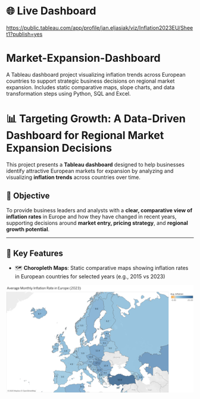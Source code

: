 # 🌐 Live Dashboard
https://public.tableau.com/app/profile/jan.eljasiak/viz/Inflation2023EU/Sheet1?publish=yes

# Market-Expansion-Dashboard
A Tableau dashboard project visualizing inflation trends across European countries to support strategic business decisions on regional market expansion. Includes static comparative maps, slope charts, and data transformation steps using Python, SQL and Excel.

# 📊 Targeting Growth: A Data-Driven Dashboard for Regional Market Expansion Decisions

This project presents a **Tableau dashboard** designed to help businesses identify attractive European markets for expansion by analyzing and visualizing **inflation trends** across countries over time.

## 🧭 Objective

To provide business leaders and analysts with a **clear, comparative view of inflation rates** in Europe and how they have changed in recent years, supporting decisions around **market entry, pricing strategy**, and **regional growth potential**.

---

## 📌 Key Features

- 🗺️ **Choropleth Maps**: Static comparative maps showing inflation rates in European countries for selected years (e.g., 2015 vs 2023)

![Dashboard Preview](dashboard_preview.png)

